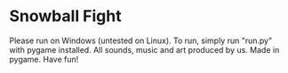 # Snowball Fight
Please run on Windows (untested on Linux). To run, simply run "run.py" with pygame installed. 
All sounds, music and art produced by us.
Made in pygame. Have fun!